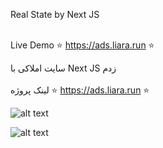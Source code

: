 Real State by Next JS
<br>
</br>

Live Demo ⭐ https://ads.liara.run ⭐

سایت املاکی با Next JS زدم
<br>
</br>
لینک پروژه ⭐ https://ads.liara.run ⭐






![alt text](https://github.com/mohammadbaghani/ads/blob/master/public/kharid-melk.png)

![alt text](https://github.com/mohammadbaghani/ads/blob/master/public/amlaki.png)

